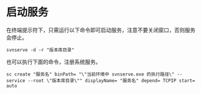 # 启动服务

在终端提示符下，只需运行以下命令即可启动服务，注意不要关闭窗口，否则服务会停止。

```
svnserve -d -r "版本库目录"
```

也可以执行下面的命令，注册系统服务。

```
sc create "服务名" binPath= "\"当前环境中 svnserve.exe 的执行路径\" --service --root \"版本库目录\"" displayName= "服务名" depend= TCPIP start= auto
```


